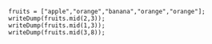 
```luceescript+trycf
fruits = ["apple","orange","banana","orange","orange"];
writeDump(fruits.mid(2,3));
writeDump(fruits.mid(1,3));
writeDump(fruits.mid(3,8));
```